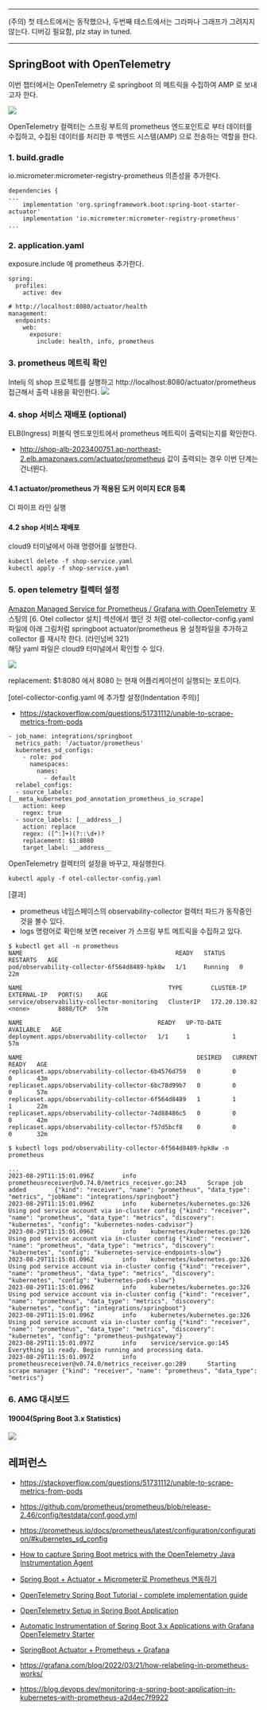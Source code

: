 ******
 (주의) 첫 테스트에서는 동작했으나, 두번째 테스트에서는 그라파나 그래프가 그려지지 않는다. 디버깅 필요함, plz stay in tuned.
******

## SpringBoot with OpenTelemetry ##

이번 챕터에서는 OpenTelemetry 로 springboot 의 메트릭을 수집하여 AMP 로 보내고자 한다. 

![](https://github.com/gnosia93/eks-on-aws/blob/main/images/otel-collector-position.png)

OpenTelemetry 컬렉터는 스프링 부트의 prometheus 엔드포인트로 부터 데이터를 수집하고, 수집된 데이터를 처리한 후 백엔드 시스템(AMP) 으로 전송하는 역할을 한다.

### 1. build.gradle ###

io.micrometer:micrometer-registry-prometheus 의존성을 추가한다.
```
dependencies {
...
	implementation 'org.springframework.boot:spring-boot-starter-actuator'
	implementation 'io.micrometer:micrometer-registry-prometheus'   
...
```

### 2. application.yaml ###

exposure.include 에 prometheus 추가한다.
```
spring:
  profiles:
    active: dev

# http://localhost:8080/actuator/health
management:
  endpoints:
    web:
      exposure:
        include: health, info, prometheus
```

### 3. prometheus 메트릭 확인 ###

Intelij 의 shop 프로젝트를 실행하고 http://localhost:8080/actuator/prometheus 접근해서 출력 내용을 확인한다.
![](https://github.com/gnosia93/eks-on-aws/blob/main/images/springboot-prometheus.png)


### 4. shop 서비스 재배포 (optional) ###

ELB(Ingress) 퍼블릭 엔드포인트에서 prometheus 메트릭이 출력되는지를 확인한다. 
* http://shop-alb-2023400751.ap-northeast-2.elb.amazonaws.com/actuator/prometheus
값이 출력되는 경우 이번 단계는 건너뛴다.
  
#### 4.1 actuator/prometheus 가 적용된 도커 이미지 ECR 등록 ####
CI 파이프 라인 실행

#### 4.2 shop 서비스 재배포 ####
cloud9 터미널에서 아래 명령어를 실행한다. 
```
kubectl delete -f shop-service.yaml
kubectl apply -f shop-service.yaml
```

### 5. open telemetry 컬렉터 설정 ###

[Amazon Managed Service for Prometheus / Grafana with OpenTelemetry](https://github.com/gnosia93/eks-on-aws/blob/main/tutorial/eks-amp.md) 포스팅의 [6. Otel collector 설치] 섹션에서 했던 것 처럼 otel-collector-config.yaml 파일에 아래 그림처럼 springboot actuator/prometheus 용 설정파일을 추가하고 collector 를 재시작 한다. (라인넘버 321)  
해당 yaml 파일은 cloud9 터미널에서 확인할 수 있다.

![](https://github.com/gnosia93/eks-on-aws/blob/main/images/otel-collector-config-springboot.png)

replacement: $1:8080 에서 8080 는 현재 어플리케이션이 실행되는 포트이다. 

[otel-collector-config.yaml 에 추가할 설정(Indentation 주의)]
* https://stackoverflow.com/questions/51731112/unable-to-scrape-metrics-from-pods

```
- job_name: integrations/springboot
  metrics_path: '/actuator/prometheus'
  kubernetes_sd_configs:
    - role: pod
      namespaces:
        names:
          - default
  relabel_configs:
  - source_labels: [__meta_kubernetes_pod_annotation_prometheus_io_scrape]
    action: keep
    regex: true
  - source_labels: [__address__]
    action: replace
    regex: ([^:]+)(?::\d+)?
    replacement: $1:8080
    target_label: __address__
```

OpenTelemetry 컬렉터의 설정을 바꾸고, 재실행한다. 
```
kubectl apply -f otel-collector-config.yaml
```

[결과]
* prometheus 네임스페이스의 observability-collector 컬렉터 파드가 동작중인 것을 볼수 있다.
* logs 명령어로 확인해 보면 receiver 가 스프링 부트 메트릭을 수집하고 있다. 
```
$ kubectl get all -n prometheus
NAME                                           READY   STATUS    RESTARTS   AGE
pod/observability-collector-6f564d8489-hpk8w   1/1     Running   0          22m

NAME                                         TYPE        CLUSTER-IP      EXTERNAL-IP   PORT(S)    AGE
service/observability-collector-monitoring   ClusterIP   172.20.130.82   <none>        8888/TCP   57m

NAME                                      READY   UP-TO-DATE   AVAILABLE   AGE
deployment.apps/observability-collector   1/1     1            1           57m

NAME                                                 DESIRED   CURRENT   READY   AGE
replicaset.apps/observability-collector-6b4576d759   0         0         0       43m
replicaset.apps/observability-collector-6bc78d99b7   0         0         0       57m
replicaset.apps/observability-collector-6f564d8489   1         1         1       22m
replicaset.apps/observability-collector-74d88486c5   0         0         0       42m
replicaset.apps/observability-collector-f57d5bcf8    0         0         0       32m

$ kubectl logs pod/observability-collector-6f564d8489-hpk8w -n prometheus

...
2023-08-29T11:15:01.096Z        info    prometheusreceiver@v0.74.0/metrics_receiver.go:243      Scrape job added        {"kind": "receiver", "name": "prometheus", "data_type": "metrics", "jobName": "integrations/springboot"}
2023-08-29T11:15:01.096Z        info    kubernetes/kubernetes.go:326    Using pod service account via in-cluster config {"kind": "receiver", "name": "prometheus", "data_type": "metrics", "discovery": "kubernetes", "config": "kubernetes-nodes-cadvisor"}
2023-08-29T11:15:01.096Z        info    kubernetes/kubernetes.go:326    Using pod service account via in-cluster config {"kind": "receiver", "name": "prometheus", "data_type": "metrics", "discovery": "kubernetes", "config": "kubernetes-service-endpoints-slow"}
2023-08-29T11:15:01.096Z        info    kubernetes/kubernetes.go:326    Using pod service account via in-cluster config {"kind": "receiver", "name": "prometheus", "data_type": "metrics", "discovery": "kubernetes", "config": "kubernetes-pods-slow"}
2023-08-29T11:15:01.096Z        info    kubernetes/kubernetes.go:326    Using pod service account via in-cluster config {"kind": "receiver", "name": "prometheus", "data_type": "metrics", "discovery": "kubernetes", "config": "integrations/springboot"}
2023-08-29T11:15:01.096Z        info    kubernetes/kubernetes.go:326    Using pod service account via in-cluster config {"kind": "receiver", "name": "prometheus", "data_type": "metrics", "discovery": "kubernetes", "config": "prometheus-pushgateway"}
2023-08-29T11:15:01.097Z        info    service/service.go:145  Everything is ready. Begin running and processing data.
2023-08-29T11:15:01.097Z        info    prometheusreceiver@v0.74.0/metrics_receiver.go:289      Starting scrape manager {"kind": "receiver", "name": "prometheus", "data_type": "metrics"}
```

### 6. AMG 대시보드 ###

#### 19004(Spring Boot 3.x Statistics) ####
![](https://github.com/gnosia93/eks-on-aws/blob/main/images/amg-springboot.png)



## 레퍼런스 ##

* https://stackoverflow.com/questions/51731112/unable-to-scrape-metrics-from-pods
  
* https://github.com/prometheus/prometheus/blob/release-2.46/config/testdata/conf.good.yml

* https://prometheus.io/docs/prometheus/latest/configuration/configuration/#kubernetes_sd_config

* [How to capture Spring Boot metrics with the OpenTelemetry Java Instrumentation Agent](https://grafana.com/blog/2022/05/04/how-to-capture-spring-boot-metrics-with-the-opentelemetry-java-instrumentation-agent/)
  
* [Spring Boot + Actuator + Micrometer로 Prometheus 연동하기](https://velog.io/@windsekirun/Spring-Boot-Actuator-Micrometer%EB%A1%9C-Prometheus-%EC%97%B0%EB%8F%99%ED%95%98%EA%B8%B0)

* [OpenTelemetry Spring Boot Tutorial - complete implementation guide](https://signoz.io/blog/opentelemetry-spring-boot/)
  
* [OpenTelemetry Setup in Spring Boot Application](https://www.baeldung.com/spring-boot-opentelemetry-setup)
  
* [Automatic Instrumentation of Spring Boot 3.x Applications with Grafana OpenTelemetry Starter](https://grafana.com/docs/opentelemetry/instrumentation/java/spring-starter/)
  
* [SpringBoot Actuator + Prometheus + Grafana](https://jydlove.tistory.com/70)

* https://grafana.com/blog/2022/03/21/how-relabeling-in-prometheus-works/

* https://blog.devops.dev/monitoring-a-spring-boot-application-in-kubernetes-with-prometheus-a2d4ec7f9922
